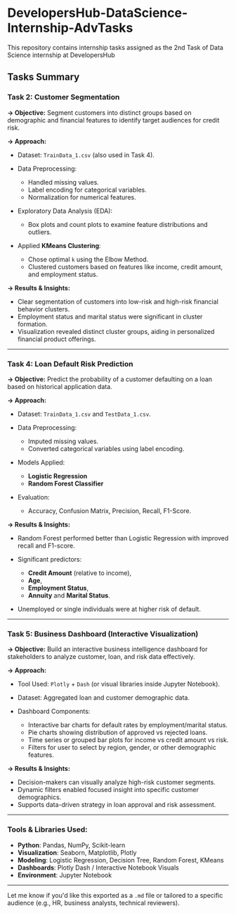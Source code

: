 # DevelopersHub-DataScience-Internship-AdvTasks
This repository contains internship tasks assigned as the 2nd Task of Data Science internship at DevelopersHub

## Tasks Summary

### Task 2: Customer Segmentation

**-> Objective:**
Segment customers into distinct groups based on demographic and financial features to identify target audiences for credit risk.

**-> Approach:**

* Dataset: `TrainData_1.csv` (also used in Task 4).
* Data Preprocessing:

  * Handled missing values.
  * Label encoding for categorical variables.
  * Normalization for numerical features.
* Exploratory Data Analysis (EDA):

  * Box plots and count plots to examine feature distributions and outliers.
* Applied **KMeans Clustering**:

  * Chose optimal `k` using the Elbow Method.
  * Clustered customers based on features like income, credit amount, and employment status.

**-> Results & Insights:**

* Clear segmentation of customers into low-risk and high-risk financial behavior clusters.
* Employment status and marital status were significant in cluster formation.
* Visualization revealed distinct cluster groups, aiding in personalized financial product offerings.

---

### Task 4: Loan Default Risk Prediction

**-> Objective:**
Predict the probability of a customer defaulting on a loan based on historical application data.

**-> Approach:**

* Dataset: `TrainData_1.csv` and `TestData_1.csv`.
* Data Preprocessing:

  * Imputed missing values.
  * Converted categorical variables using label encoding.
* Models Applied:

  * **Logistic Regression**
  * **Random Forest Classifier**
* Evaluation:

  * Accuracy, Confusion Matrix, Precision, Recall, F1-Score.

**-> Results & Insights:**

* Random Forest performed better than Logistic Regression with improved recall and F1-score.
* Significant predictors:

  * **Credit Amount** (relative to income),
  * **Age**,
  * **Employment Status**,
  * **Annuity** and **Marital Status**.
* Unemployed or single individuals were at higher risk of default.

---

### Task 5: Business Dashboard (Interactive Visualization)

**-> Objective:**
Build an interactive business intelligence dashboard for stakeholders to analyze customer, loan, and risk data effectively.

**-> Approach:**

* Tool Used: `Plotly` + `Dash` (or visual libraries inside Jupyter Notebook).
* Dataset: Aggregated loan and customer demographic data.
* Dashboard Components:

  * Interactive bar charts for default rates by employment/marital status.
  * Pie charts showing distribution of approved vs rejected loans.
  * Time series or grouped bar plots for income vs credit amount vs risk.
  * Filters for user to select by region, gender, or other demographic features.

**-> Results & Insights:**

* Decision-makers can visually analyze high-risk customer segments.
* Dynamic filters enabled focused insight into specific customer demographics.
* Supports data-driven strategy in loan approval and risk assessment.

---

### Tools & Libraries Used:

* **Python**: Pandas, NumPy, Scikit-learn
* **Visualization**: Seaborn, Matplotlib, Plotly
* **Modeling**: Logistic Regression, Decision Tree, Random Forest, KMeans
* **Dashboards**: Plotly Dash / Interactive Notebook Visuals
* **Environment**: Jupyter Notebook

---

Let me know if you'd like this exported as a `.md` file or tailored to a specific audience (e.g., HR, business analysts, technical reviewers).

